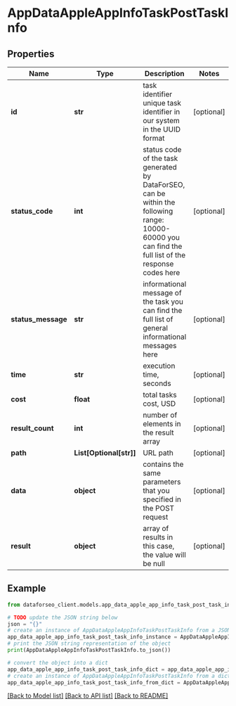 # AppDataAppleAppInfoTaskPostTaskInfo


## Properties

Name | Type | Description | Notes
------------ | ------------- | ------------- | -------------
**id** | **str** | task identifier unique task identifier in our system in the UUID format | [optional] 
**status_code** | **int** | status code of the task generated by DataForSEO, can be within the following range: 10000-60000 you can find the full list of the response codes here | [optional] 
**status_message** | **str** | informational message of the task you can find the full list of general informational messages here | [optional] 
**time** | **str** | execution time, seconds | [optional] 
**cost** | **float** | total tasks cost, USD | [optional] 
**result_count** | **int** | number of elements in the result array | [optional] 
**path** | **List[Optional[str]]** | URL path | [optional] 
**data** | **object** | contains the same parameters that you specified in the POST request | [optional] 
**result** | **object** | array of results in this case, the value will be null | [optional] 

## Example

```python
from dataforseo_client.models.app_data_apple_app_info_task_post_task_info import AppDataAppleAppInfoTaskPostTaskInfo

# TODO update the JSON string below
json = "{}"
# create an instance of AppDataAppleAppInfoTaskPostTaskInfo from a JSON string
app_data_apple_app_info_task_post_task_info_instance = AppDataAppleAppInfoTaskPostTaskInfo.from_json(json)
# print the JSON string representation of the object
print(AppDataAppleAppInfoTaskPostTaskInfo.to_json())

# convert the object into a dict
app_data_apple_app_info_task_post_task_info_dict = app_data_apple_app_info_task_post_task_info_instance.to_dict()
# create an instance of AppDataAppleAppInfoTaskPostTaskInfo from a dict
app_data_apple_app_info_task_post_task_info_from_dict = AppDataAppleAppInfoTaskPostTaskInfo.from_dict(app_data_apple_app_info_task_post_task_info_dict)
```
[[Back to Model list]](../README.md#documentation-for-models) [[Back to API list]](../README.md#documentation-for-api-endpoints) [[Back to README]](../README.md)


